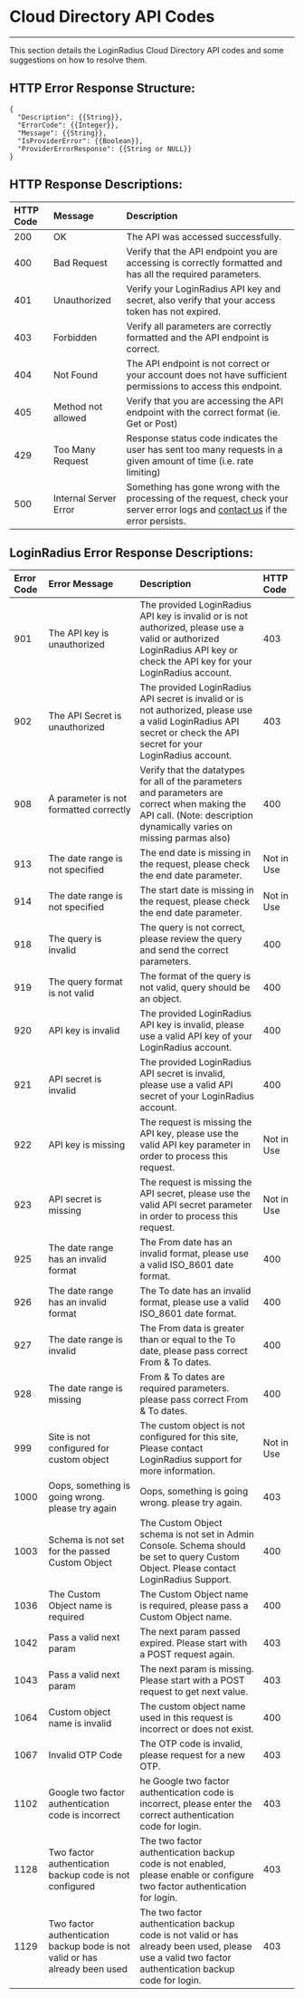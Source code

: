 # Cloud Directory API Codes

---

This section details the LoginRadius Cloud Directory API codes and some suggestions on how to resolve them.

## HTTP Error Response Structure:

```
{
  "Description": {{String}},
  "ErrorCode": {{Integer}},
  "Message": {{String}},
  "IsProviderError": {{Boolean}},
  "ProviderErrorResponse": {{String or NULL}}
}
```

## HTTP Response Descriptions:

| HTTP Code | Message         | Description                                                                                                                                                                               |
| :--------- | :-------------------- | :---------------------------------------------------------------------------------------------------------------------------------------------------------------------------------------- |
| 200        | OK                    | The API was accessed successfully.                                                                                                                                                        |
| 400        | Bad Request           | Verify that the API endpoint you are accessing is correctly formatted and has all the required parameters.                                                                                |
| 401        | Unauthorized          | Verify your LoginRadius API key and secret, also verify that your access token has not expired.                                                                                           |
| 403        | Forbidden             | Verify all parameters are correctly formatted and the API endpoint is correct.                                                                                                            |
| 404        | Not Found             | The API endpoint is not correct or your account does not have sufficient permissions to access this endpoint.                                                                             |
| 405        | Method not allowed    | Verify that you are accessing the API endpoint with the correct format (ie. Get or Post)
|429          | Too Many Request      | Response status code indicates the user has sent too many requests in a given amount of time (i.e. rate limiting)                                                                                                  |
| 500        | Internal Server Error | Something has gone wrong with the processing of the request, check your server error logs and [contact us](https://adminconsole.loginradius.com/support/tickets/open-a-new-ticket) if the error persists. |

## LoginRadius Error Response Descriptions:

| Error Code | Error Message                                    | Description                                                                        | HTTP Code
| :--------- | :----------------------------------------------- | :---------------------------------------------------------------------------------------------------------------------------------------- | :-------------------------|
|901| The API key is unauthorized | The provided LoginRadius API key is invalid or is not authorized, please use a valid or authorized LoginRadius API key or check the API key for your LoginRadius account. | 403 |
|902| The API Secret is unauthorized | The provided LoginRadius API secret is invalid or is not authorized, please use a valid LoginRadius API secret or check the API secret for your LoginRadius account. | 403 |
|908| A parameter is not formatted correctly | Verify that the datatypes for all of the parameters and parameters are correct when making the API call. (Note: description dynamically varies on missing parmas also) | 400 |
|913| The date range is not specified | The end date is missing in the request, please check the end date parameter. | Not in Use |
|914| The date range is not specified | The start date is missing in the request, please check the end date parameter. | Not in Use |
|918| The query is invalid | The query is not correct, please review the query and send the correct parameters. |  400 |
|919| The query format is not valid | The format of the query is not valid, query should be an object. |  400 |
|920| API key is invalid | The provided LoginRadius API key is invalid, please use a valid API key of your LoginRadius account. |  400 |
|921| API secret is invalid | The provided LoginRadius API secret is invalid, please use a valid API secret of your LoginRadius account. | 400 |
|922| API key is missing | The request is missing the API key, please use the valid API key parameter in order to process this request. | Not in Use |
|923| API secret is missing | The request is missing the API secret, please use the valid API secret parameter in order to process this request. |  Not in Use |
|925| The date range has an invalid format | The From date has an invalid format, please use a valid ISO_8601 date format. | 400 |
|926| The date range has an invalid format | The To date has an invalid format, please use a valid ISO_8601 date format. | 400 |
|927| The date range is invalid | The From data is greater than or equal to the To date, please pass correct From & To dates. | 400 |
|928| The date range is missing | From & To dates are required parameters. please pass correct From & To dates. | 400 |
|999| Site is not configured for custom object | The custom object is not configured for this site, Please contact LoginRadius support for more information. | Not in Use |
|1000| Oops, something is going wrong. please try again | Oops, something is going wrong. please try again. | 403 |
|1003| Schema is not set for the passed Custom Object | The Custom Object schema is not set in Admin Console. Schema should be set to query Custom Object. Please contact LoginRadius Support. | 400 |
|1036| The Custom Object name is required | The Custom Object name is required, please pass a Custom Object name. | 400 |
|1042| Pass a valid next param | The next param passed expired. Please start with a POST request again. | 403 |
|1043| Pass a valid next param | The next param is missing. Please start with a POST request to get next value. | 403 |
|1064| Custom object name is invalid | The custom object name used in this request is incorrect or does not exist. | 400 |
|1067| Invalid OTP Code | The OTP code is invalid, please request for a new OTP. | 403 |
|1102| Google two factor authentication code is incorrect | he Google two factor authentication code is incorrect, please enter the correct authentication code for login. |403 |
|1128| Two factor authentication backup code is not configured | The two factor authentication backup code is not enabled, please enable or configure two factor authentication for login. |403 |
|1129| Two factor authentication backup bode is not valid or has already been used | The two factor authentication backup code is not valid or has already been used, please use a valid two factor authentication backup code for login. |403 |
